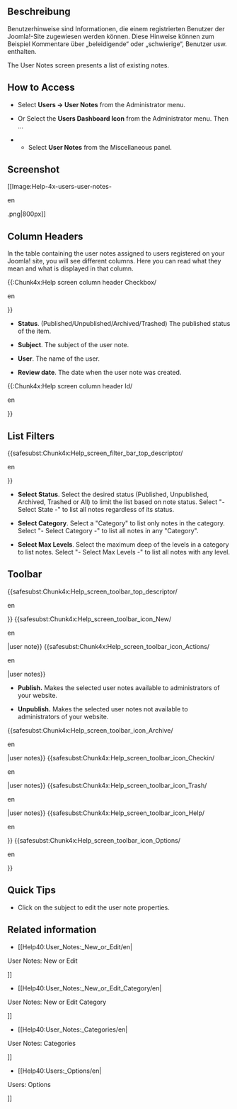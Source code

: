 <!-- Filename: Help4.x:User_Notes / Display title: Benutzerhinweise -->

## Beschreibung

Benutzerhinweise sind Informationen, die einem registrierten Benutzer
der Joomla!-Site zugewiesen werden können. Diese Hinweise können zum
Beispiel Kommentare über „beleidigende“ oder „schwierige“, Benutzer usw.
enthalten.

The User Notes screen presents a list of existing notes.

## How to Access

- Select **Users **→** User Notes** from the Administrator menu.

<!-- -->

- Or Select the **Users Dashboard Icon** from the Administrator menu.
  Then ...

<!-- -->

- - Select **User Notes** from the Miscellaneous panel.

## Screenshot

\[\[Image:Help-4x-users-user-notes-

en

.png\|800px\]\]

## Column Headers

In the table containing the user notes assigned to users registered on
your Joomla! site, you will see different columns. Here you can read
what they mean and what is displayed in that column.

{{:Chunk4x:Help screen column header Checkbox/

en

}}

- **Status**. (Published/Unpublished/Archived/Trashed) The published
  status of the item.

<!-- -->

- **Subject**. The subject of the user note.

<!-- -->

- **User**. The name of the user.

<!-- -->

- **Review date**. The date when the user note was created.

{{:Chunk4x:Help screen column header Id/

en

}}

## List Filters

{{safesubst:Chunk4x:Help_screen_filter_bar_top_descriptor/

en

}}

- **Select Status**. Select the desired status (Published, Unpublished,
  Archived, Trashed or All) to limit the list based on note status.
  Select "- Select State -" to list all notes regardless of its status.

<!-- -->

- **Select Category**. Select a "Category" to list only notes in the
  category. Select "- Select Category -" to list all notes in any
  "Category".

<!-- -->

- **Select Max Levels**. Select the maximum deep of the levels in a
  category to list notes. Select "- Select Max Levels -" to list all
  notes with any level.

## Toolbar

{{safesubst:Chunk4x:Help_screen_toolbar_top_descriptor/

en

}} {{safesubst:Chunk4x:Help_screen_toolbar_icon_New/

en

\|user note}} {{safesubst:Chunk4x:Help_screen_toolbar_icon_Actions/

en

\|user notes}}

- **Publish.** Makes the selected user notes available to administrators
  of your website.

<!-- -->

- **Unpublish.** Makes the selected user notes not available to
  administrators of your website.

{{safesubst:Chunk4x:Help_screen_toolbar_icon_Archive/

en

\|user notes}} {{safesubst:Chunk4x:Help_screen_toolbar_icon_Checkin/

en

\|user notes}} {{safesubst:Chunk4x:Help_screen_toolbar_icon_Trash/

en

\|user notes}} {{safesubst:Chunk4x:Help_screen_toolbar_icon_Help/

en

}} {{safesubst:Chunk4x:Help_screen_toolbar_icon_Options/

en

}}

## Quick Tips

- Click on the subject to edit the user note properties.

## Related information

- \[\[Help40:User_Notes:\_New_or_Edit/en\|

User Notes: New or Edit

\]\]

- \[\[Help40:User_Notes:\_New_or_Edit_Category/en\|

User Notes: New or Edit Category

\]\]

- \[\[Help40:User_Notes:\_Categories/en\|

User Notes: Categories

\]\]

- \[\[Help40:Users:\_Options/en\|

Users: Options

\]\]
